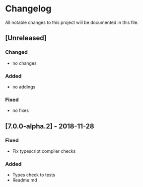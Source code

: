 # Changelog
All notable changes to this project will be documented in this file.

## [Unreleased]
### Changed
- no changes
### Added
- no addings
### Fixed
- no fixes

## [7.0.0-alpha.2] - 2018-11-28
### Fixed
- Fix typescript compiler checks
### Added
- Types check to tests
- Readme.md
